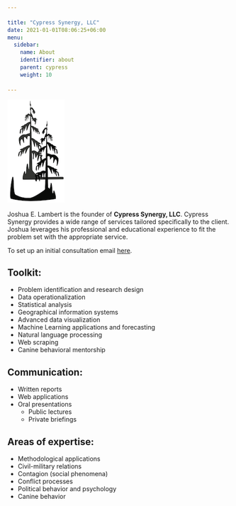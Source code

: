 ```yaml
---

title: "Cypress Synergy, LLC"
date: 2021-01-01T08:06:25+06:00
menu:
  sidebar:
    name: About
    identifier: about
    parent: cypress
    weight: 10

---
```

![Cypress Synergy Logo](logo.png)

Joshua E. Lambert is the founder of **Cypress Synergy, LLC**. Cypress Synergy provides a wide range of services tailored specifically to the client. Joshua leverages his professional and educational experience to fit the problem set with the appropriate service.

To set up an initial consultation email [here](mailto:joshuae.lambert@gmail.com).

## Toolkit:
* Problem identification and research design
* Data operationalization
* Statistical analysis
* Geographical information systems
* Advanced data visualization
* Machine Learning applications and forecasting
* Natural language processing
* Web scraping
* Canine behavioral mentorship

## Communication:
* Written reports
* Web applications
* Oral presentations
  * Public lectures
  * Private briefings

## Areas of expertise:
* Methodological applications
* Civil-military relations
* Contagion (social phenomena)
* Conflict processes
* Political behavior and psychology
* Canine behavior
